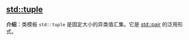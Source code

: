 ## [std::tuple](https://zh.cppreference.com/w/cpp/utility/tuple)

**介绍**：类模板 `std::tuple` 是固定大小的异类值汇集。它是 [std::pair](https://zh.cppreference.com/w/cpp/utility/pair) 的泛用形式。